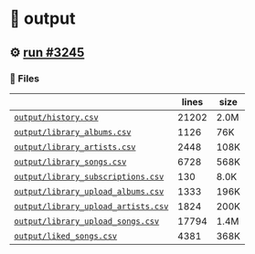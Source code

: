 # 📝  output 

## ⚙️ [run #3245](https://github.com/jwenerd/ytm-dl/actions/runs/12842846624)

### 📁 Files

|                                                                         |lines|size|
|-------------------------------------------------------------------------|-----|----|
|[`output/history.csv` ](output/history.csv)                              |21202|2.0M|
|[`output/library_albums.csv` ](output/library_albums.csv)                |1126 |76K |
|[`output/library_artists.csv` ](output/library_artists.csv)              |2448 |108K|
|[`output/library_songs.csv` ](output/library_songs.csv)                  |6728 |568K|
|[`output/library_subscriptions.csv` ](output/library_subscriptions.csv)  |130  |8.0K|
|[`output/library_upload_albums.csv` ](output/library_upload_albums.csv)  |1333 |196K|
|[`output/library_upload_artists.csv` ](output/library_upload_artists.csv)|1824 |200K|
|[`output/library_upload_songs.csv` ](output/library_upload_songs.csv)    |17794|1.4M|
|[`output/liked_songs.csv` ](output/liked_songs.csv)                      |4381 |368K|